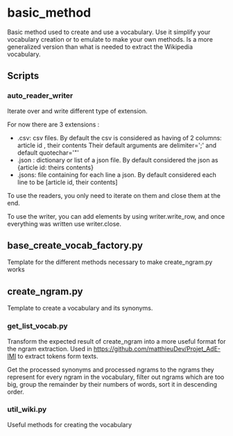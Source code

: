 # basic_method

Basic method used to create and use a vocabulary. Use it simplify your vocabulary creation or to emulate to make your own methods. Is a more generalized version than what is needed to extract the Wikipedia vocabulary.

## Scripts

### auto_reader_writer

Iterate over and write different type of extension. 

For now there are 3 extensions :
- .csv: csv files. By default the csv is considered as having of 2 columns: article id , their contents Their default arguments are delimiter=';' and default quotechar='"'
- .json : dictionary or list of a json file. By default considered the json as {article id: theirs contents}
- .jsons: file containing for each line a json. By default considered each line to be [article id, their contents]

To use the readers, you only need to iterate on them and close them at the end.

To use the writer, you can add elements by using writer.write_row, and once everything was written use writer.close.


## base_create_vocab_factory.py

Template for the different methods necessary to make create_ngram.py works

## create_ngram.py

Template to create a vocabulary and its synonyms.

### get_list_vocab.py

Transform the expected result of create_ngram into a more useful format for the ngram extraction. Used in https://github.com/matthieuDev/Projet_AdE-IMI to extract tokens form texts.

Get the processed synonyms and processed ngrams to the ngrams they represent for every ngram in the vocabulary, filter out ngrams which are too big, 
group the remainder by their numbers of words, sort it in descending order.

### util_wiki.py

Useful methods for creating the vocabulary